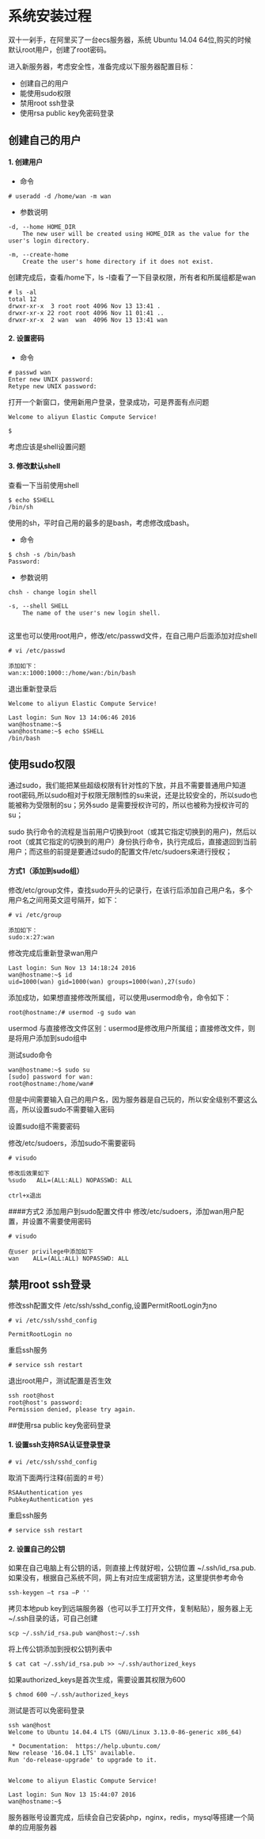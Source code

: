 # 系统安装过程

双十一剁手，在阿里买了一台ecs服务器，系统 Ubuntu 14.04 64位,购买的时候默认root用户，创建了root密码。

进入新服务器，考虑安全性，准备完成以下服务器配置目标：

* 创建自己的用户
* 能使用sudo权限
* 禁用root ssh登录
* 使用rsa public key免密码登录


## 创建自己的用户

#### 1. 创建用户
* 命令

```
# useradd -d /home/wan -m wan
```

* 参数说明   

```
-d, --home HOME_DIR
	The new user will be created using HOME_DIR as the value for the user's login directory.
	
-m, --create-home
	Create the user's home directory if it does not exist.
```

创建完成后，查看/home下，ls -l查看了一下目录权限，所有者和所属组都是wan

```
# ls -al
total 12
drwxr-xr-x  3 root root 4096 Nov 13 13:41 .
drwxr-xr-x 22 root root 4096 Nov 11 01:41 ..
drwxr-xr-x  2 wan  wan  4096 Nov 13 13:41 wan
```

#### 2. 设置密码
* 命令

```
# passwd wan
Enter new UNIX password:
Retype new UNIX password:
```

打开一个新窗口，使用新用户登录，登录成功，可是界面有点问题

```
Welcome to aliyun Elastic Compute Service!

$
```

考虑应该是shell设置问题

#### 3. 修改默认shell

查看一下当前使用shell

```
$ echo $SHELL
/bin/sh
```

使用的sh，平时自己用的最多的是bash，考虑修改成bash。

* 命令

```
$ chsh -s /bin/bash
Password:
```

* 参数说明

```
chsh - change login shell

-s, --shell SHELL
	The name of the user's new login shell.
	
```

这里也可以使用root用户，修改/etc/passwd文件，在自己用户后面添加对应shell

```
# vi /etc/passwd

添加如下：
wan:x:1000:1000::/home/wan:/bin/bash
```

退出重新登录后

```
Welcome to aliyun Elastic Compute Service!

Last login: Sun Nov 13 14:06:46 2016
wan@hostname:~$ 
wan@hostname:~$ echo $SHELL
/bin/bash
```


## 使用sudo权限

通过sudo，我们能把某些超级权限有针对性的下放，并且不需要普通用户知道root密码,所以sudo相对于权限无限制性的su来说，还是比较安全的，所以sudo也能被称为受限制的su；另外sudo 是需要授权许可的，所以也被称为授权许可的su；

sudo 执行命令的流程是当前用户切换到root（或其它指定切换到的用户)，然后以root（或其它指定的切换到的用户）身份执行命令，执行完成后，直接退回到当前用户；而这些的前提是要通过sudo的配置文件/etc/sudoers来进行授权；


#### 方式1（添加到sudo组）

修改/etc/group文件，查找sudo开头的记录行，在该行后添加自己用户名，多个用户名之间用英文逗号隔开，如下：

```
# vi /etc/group

添加如下：
sudo:x:27:wan	
```

修改完成后重新登录wan用户

```
Last login: Sun Nov 13 14:18:24 2016
wan@hostname:~$ id
uid=1000(wan) gid=1000(wan) groups=1000(wan),27(sudo)
```

添加成功，如果想直接修改所属组，可以使用usermod命令，命令如下：

```
root@hostname:/# usermod -g sudo wan
```

usermod 与直接修改文件区别：usermod是修改用户所属组；直接修改文件，则是将用户添加到sudo组中

测试sudo命令

```
wan@hostname:~$ sudo su
[sudo] password for wan:
root@hostname:/home/wan#
```

但是中间需要输入自己的用户名，因为服务器是自己玩的，所以安全级别不要这么高，所以设置sudo不需要输入密码

设置sudo组不需要密码

修改/etc/sudoers，添加sudo不需要密码

```
# visudo

修改后效果如下
%sudo   ALL=(ALL:ALL) NOPASSWD: ALL

ctrl+x退出
```

####方式2 添加用户到sudo配置文件中
修改/etc/sudoers，添加wan用户配置，并设置不需要使用密码

```
# visudo

在user privilege中添加如下
wan    ALL=(ALL:ALL) NOPASSWD: ALL
```


## 禁用root ssh登录
修改ssh配置文件 /etc/ssh/sshd_config,设置PermitRootLogin为no

```
# vi /etc/ssh/sshd_config

PermitRootLogin no
```

重启ssh服务

```
# service ssh restart
```

退出root用户，测试配置是否生效

```
ssh root@host
root@host's password:
Permission denied, please try again.
```

##使用rsa public key免密码登录

#### 1. 设置ssh支持RSA认证登录登录

```
# vi /etc/ssh/sshd_config
```

取消下面两行注释(前面的＃号）

```
RSAAuthentication yes
PubkeyAuthentication yes
```

重启ssh服务

```
# service ssh restart
```

#### 2. 设置自己的公钥
如果在自己电脑上有公钥的话，则直接上传就好啦，公钥位置 ~/.ssh/id_rsa.pub.如果没有，根据自己系统不同，网上有对应生成密钥方法，这里提供参考命令

```
ssh-keygen –t rsa –P ''
```

拷贝本地pub key到远端服务器（也可以手工打开文件，复制粘贴），服务器上无~/.ssh目录的话，可自己创建

```
scp ~/.ssh/id_rsa.pub wan@host:~/.ssh
```

将上传公钥添加到授权公钥列表中

```
$ cat cat ~/.ssh/id_rsa.pub >> ~/.ssh/authorized_keys
```

如果authorized_keys是首次生成，需要设置其权限为600

```
$ chmod 600 ~/.ssh/authorized_keys
```

测试是否可以免密码登录

```
ssh wan@host
Welcome to Ubuntu 14.04.4 LTS (GNU/Linux 3.13.0-86-generic x86_64)

 * Documentation:  https://help.ubuntu.com/
New release '16.04.1 LTS' available.
Run 'do-release-upgrade' to upgrade to it.


Welcome to aliyun Elastic Compute Service!

Last login: Sun Nov 13 15:44:07 2016 
wan@hostname:~$
```

服务器账号设置完成，后续会自己安装php，nginx，redis，mysql等搭建一个简单的应用服务器

